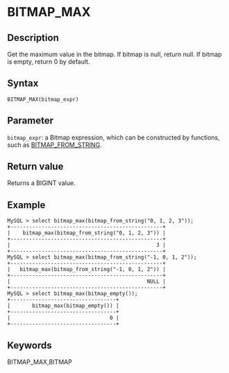 # BITMAP_MAX

## Description

Get the maximum value in the bitmap. If bitmap is null, return null. If bitmap is empty, return 0 by default.

## Syntax

`BITMAP_MAX(bitmap_expr)`

## Parameter

`bitmap_expr`: a Bitmap expression, which can be constructed by functions, such as [BITMAP_FROM_STRING](./bitmap_from_string.md).

## Return value

Returns a BIGINT value.

## Example

```Plain Text
MySQL > select bitmap_max(bitmap_from_string("0, 1, 2, 3"));
+-------------------------------------------------+
|    bitmap_max(bitmap_from_string("0, 1, 2, 3")) |
+-------------------------------------------------+
|                                               3 |
+-------------------------------------------------+
MySQL > select bitmap_max(bitmap_from_string("-1, 0, 1, 2"));
+-------------------------------------------------+
|   bitmap_max(bitmap_from_string("-1, 0, 1, 2")) |
+-------------------------------------------------+
|                                            NULL |
+-------------------------------------------------+
MySQL > select bitmap_max(bitmap_empty());
+----------------------------------+
|       bitmap_max(bitmap_empty()) |
+----------------------------------+
|                                0 |
+----------------------------------+
```

## Keywords

BITMAP_MAX,BITMAP
